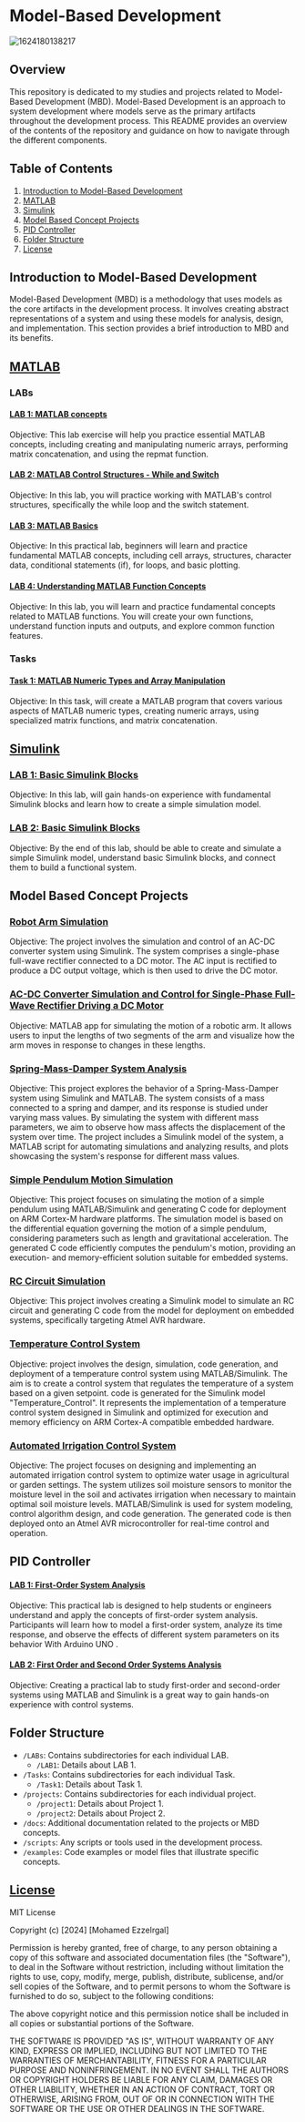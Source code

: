 
# Model-Based Development

![1624180138217](https://github.com/moezzelrgal/Model_Based_Development/assets/101054811/8b9b96ac-0259-468a-8f0a-ed8c70120bdb)


## Overview

This repository is dedicated to my studies and projects related to Model-Based Development (MBD). Model-Based Development is an approach to system development where models serve as the primary artifacts throughout the development process. This README provides an overview of the contents of the repository and guidance on how to navigate through the different components.

## Table of Contents

1. [Introduction to Model-Based Development](#introduction-to-model-based-development)
2. [MATLAB](#MATLAB)
3. [Simulink](#Simulink)
4. [Model Based Concept Projects](#Model-Based-Concept-Projects)
5. [PID Controller](#PID-Controller)
6. [Folder Structure](#folder-structure)
7. [License](#License)
   

## Introduction to Model-Based Development

Model-Based Development (MBD) is a methodology that uses models as the core artifacts in the development process. It involves creating abstract representations of a system and using these models for analysis, design, and implementation. This section provides a brief introduction to MBD and its benefits.

## [MATLAB](MATLAB) 

### LABs

#### [LAB 1: MATLAB concepts ](MATLAB/LABs/LAB1.m)

Objective: This lab exercise will help you practice essential MATLAB concepts, including
creating and manipulating numeric arrays, performing matrix concatenation, and using the
repmat function.

#### [LAB 2: MATLAB Control Structures - While and Switch ](MATLAB/LABs/LAB2.m)

Objective: In this lab, you will practice working with MATLAB's control structures, specifically the while loop and the switch statement.

#### [LAB 3: MATLAB Basics ](MATLAB/LABs/LAB3.m)

Objective: In this practical lab, beginners will learn and practice fundamental MATLAB concepts, including cell arrays, structures, character data, conditional statements (if), for loops, and basic plotting.

#### [LAB 4: Understanding MATLAB Function Concepts ](MATLAB/LABs/LAB4.m)

Objective: In this lab, you will learn and practice fundamental concepts related to MATLAB functions. You will create your own functions, understand function inputs and outputs, and explore common function features.


### Tasks

#### [Task 1: MATLAB Numeric Types and Array Manipulation](MATLAB/Tasks/Task_1.m)

Objective: In this task,  will create a MATLAB program that covers various aspects of MATLAB numeric types, creating numeric arrays, using specialized matrix functions, and matrix concatenation.

## [Simulink](Simulink)


### [LAB 1: Basic Simulink Blocks ](Simulink/LAB1)

Objective: In this lab,  will gain hands-on experience with fundamental Simulink blocks and learn how to create a simple simulation model.

### [LAB 2: Basic Simulink Blocks ](Simulink/LAB2)

Objective: By the end of this lab, should be able to create and simulate a simple Simulink model, understand basic Simulink blocks, and connect them to build a functional system.

## Model Based Concept Projects

### [Robot Arm Simulation ](Pojects/Robot_Arm_Simulation)

Objective: The project involves the simulation and control of an AC-DC converter system using Simulink. The system comprises a single-phase full-wave rectifier connected to a DC motor. The AC input is rectified to produce a DC output voltage, which is then used to drive the DC motor.

### [AC-DC Converter Simulation and Control for Single-Phase Full-Wave Rectifier Driving a DC Motor](Pojects/AC_DC_Motor_Control_with_Simulink)

Objective: MATLAB app for simulating the motion of a robotic arm. It allows users to input the lengths of two segments of the arm and visualize how the arm moves in response to changes in these lengths.

### [Spring-Mass-Damper System Analysis](Pojects/Spring_Mass_Damper)

Objective: This project explores the behavior of a Spring-Mass-Damper system using Simulink and MATLAB. The system consists of a mass connected to a spring and damper, and its response is studied under varying mass values. By simulating the system with different mass parameters, we aim to observe how mass affects the displacement of the system over time. The project includes a Simulink model of the system, a MATLAB script for automating simulations and analyzing results, and plots showcasing the system's response for different mass values.

### [Simple Pendulum Motion Simulation](Pojects/Simple_Pendulum_Motion_Simulation)

Objective: This project focuses on simulating the motion of a simple pendulum using MATLAB/Simulink and generating C code for deployment on ARM Cortex-M hardware platforms. The simulation model is based on the differential equation governing the motion of a simple pendulum, considering parameters such as length and gravitational acceleration. The generated C code efficiently computes the pendulum's motion, providing an execution- and memory-efficient solution suitable for embedded systems.

### [RC Circuit Simulation](Pojects/RC_Circuit_Simulation)

Objective: This project involves creating a Simulink model to simulate an RC circuit and generating C code from the model for deployment on embedded systems, specifically targeting Atmel AVR hardware.

### [Temperature Control System](Pojects/Temperature_Control_System)

Objective: project involves the design, simulation, code generation, and deployment of a temperature control system using MATLAB/Simulink. The aim is to create a control system that regulates the temperature of a system based on a given setpoint. code is generated for the Simulink model "Temperature_Control". It represents the implementation of a temperature control system designed in Simulink and optimized for execution and memory efficiency on ARM Cortex-A compatible embedded hardware.

### [Automated Irrigation Control System](Pojects/Automated_Irrigation_Control_System)

Objective: The project focuses on designing and implementing an automated irrigation control system to optimize water usage in agricultural or garden settings. The system utilizes soil moisture sensors to monitor the moisture level in the soil and activates irrigation when necessary to maintain optimal soil moisture levels. MATLAB/Simulink is used for system modeling, control algorithm design, and code generation. The generated code is then deployed onto an Atmel AVR microcontroller for real-time control and operation.

## PID Controller

#### [LAB 1: First-Order System Analysis](PID_Controller/LABS/LAB1)

Objective: This practical lab is designed to help students or engineers understand and apply the concepts of first-order system analysis. Participants will learn how to model a first-order system, analyze its time response, and observe the effects of different system parameters on its behavior With Arduino UNO .

#### [LAB 2: First Order and Second Order Systems Analysis](PID_Controller/LABS/LAB2)

Objective: Creating a practical lab to study first-order and second-order systems using MATLAB and Simulink is a great way to gain hands-on experience with control systems.

## Folder Structure
- `/LABs`: Contains subdirectories for each individual LAB.
  - `/LAB1`: Details about LAB 1.
- `/Tasks`: Contains subdirectories for each individual Task.
  - `/Task1`: Details about Task 1.
- `/projects`: Contains subdirectories for each individual project.
  - `/project1`: Details about Project 1.
  - `/project2`: Details about Project 2.
- `/docs`: Additional documentation related to the projects or MBD concepts.
- `/scripts`: Any scripts or tools used in the development process.
- `/examples`: Code examples or model files that illustrate specific concepts.

## [License](#License)
MIT License

Copyright (c) [2024] [Mohamed Ezzelrgal]

Permission is hereby granted, free of charge, to any person obtaining a copy
of this software and associated documentation files (the "Software"), to deal
in the Software without restriction, including without limitation the rights
to use, copy, modify, merge, publish, distribute, sublicense, and/or sell
copies of the Software, and to permit persons to whom the Software is
furnished to do so, subject to the following conditions:

The above copyright notice and this permission notice shall be included in all
copies or substantial portions of the Software.

THE SOFTWARE IS PROVIDED "AS IS", WITHOUT WARRANTY OF ANY KIND, EXPRESS OR
IMPLIED, INCLUDING BUT NOT LIMITED TO THE WARRANTIES OF MERCHANTABILITY,
FITNESS FOR A PARTICULAR PURPOSE AND NONINFRINGEMENT. IN NO EVENT SHALL THE
AUTHORS OR COPYRIGHT HOLDERS BE LIABLE FOR ANY CLAIM, DAMAGES OR OTHER
LIABILITY, WHETHER IN AN ACTION OF CONTRACT, TORT OR OTHERWISE, ARISING FROM,
OUT OF OR IN CONNECTION WITH THE SOFTWARE OR THE USE OR OTHER DEALINGS IN THE
SOFTWARE.

